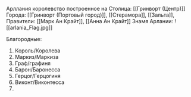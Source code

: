 Арллания королевство построенное на 
Столица:  [[Гринворт (Центр)]]
Города: [[Гринворт (Портовый город)]], [[Стерамора]], [[Зальта]], 
Правители: [[Марк Ан Крайт]], [[Анна Ан Крайт]]
Знамя Арлании:
![[arlania_Flag.jpg]]


Благородные: 
1. Король/Королева
2. Маркиз/Маркиза
3. Граф/графиня
4. Барон/Баронесса
5. Герцог/Герцогиня 
6. Виконт/Виконтесса
7. 

